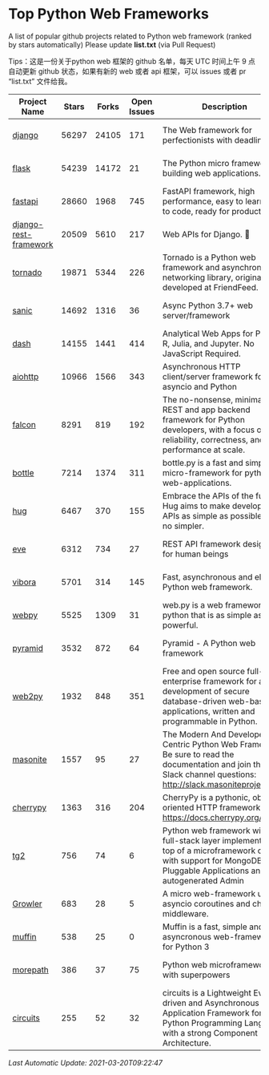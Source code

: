 # Top Python Web Frameworks
A list of popular github projects related to Python web framework (ranked by stars automatically)
Please update **list.txt** (via Pull Request)

Tips：这是一份关于python web 框架的 github 名单，每天 UTC 时间上午 9 点自动更新 github 状态，如果有新的 web 或者 api 框架，可以 issues 或者 pr “list.txt” 文件给我。

| Project Name | Stars | Forks | Open Issues | Description | Last Commit |
| ------------ | ----- | ----- | ----------- | ----------- | ----------- |
| [django](https://github.com/django/django) | 56297 | 24105 | 171 | The Web framework for perfectionists with deadlines. | 2021-03-19 11:08:46 |
| [flask](https://github.com/pallets/flask) | 54239 | 14172 | 21 | The Python micro framework for building web applications. | 2021-03-15 18:36:59 |
| [fastapi](https://github.com/tiangolo/fastapi) | 28660 | 1968 | 745 | FastAPI framework, high performance, easy to learn, fast to code, ready for production | 2021-03-01 19:02:33 |
| [django-rest-framework](https://github.com/encode/django-rest-framework) | 20509 | 5610 | 217 | Web APIs for Django. 🎸 | 2021-03-19 11:46:09 |
| [tornado](https://github.com/tornadoweb/tornado) | 19871 | 5344 | 226 | Tornado is a Python web framework and asynchronous networking library, originally developed at FriendFeed. | 2021-02-04 02:40:24 |
| [sanic](https://github.com/sanic-org/sanic) | 14692 | 1316 | 36 | Async Python 3.7+ web server/framework | Build fast. Run fast. | 2021-03-17 18:55:52 |
| [dash](https://github.com/plotly/dash) | 14155 | 1441 | 414 | Analytical Web Apps for Python, R, Julia, and Jupyter. No JavaScript Required. | 2021-03-10 16:09:10 |
| [aiohttp](https://github.com/aio-libs/aiohttp) | 10966 | 1566 | 343 | Asynchronous HTTP client/server framework for asyncio and Python | 2021-03-19 16:11:27 |
| [falcon](https://github.com/falconry/falcon) | 8291 | 819 | 192 | The no-nonsense, minimalist REST and app backend framework for Python developers, with a focus on reliability, correctness, and performance at scale. | 2021-03-18 17:02:28 |
| [bottle](https://github.com/bottlepy/bottle) | 7214 | 1374 | 311 | bottle.py is a fast and simple micro-framework for python web-applications. | 2021-01-01 15:17:44 |
| [hug](https://github.com/hugapi/hug) | 6467 | 370 | 155 | Embrace the APIs of the future. Hug aims to make developing APIs as simple as possible, but no simpler. | 2020-08-10 05:07:26 |
| [eve](https://github.com/pyeve/eve) | 6312 | 734 | 27 | REST API framework designed for human beings | 2021-03-14 16:47:07 |
| [vibora](https://github.com/vibora-io/vibora) | 5701 | 314 | 145 | Fast, asynchronous and elegant Python web framework. | 2019-02-11 10:54:12 |
| [webpy](https://github.com/webpy/webpy) | 5525 | 1309 | 31 | web.py is a web framework for python that is as simple as it is powerful.  | 2021-03-03 00:03:19 |
| [pyramid](https://github.com/Pylons/pyramid) | 3532 | 872 | 64 | Pyramid - A Python web framework | 2021-03-15 06:21:30 |
| [web2py](https://github.com/web2py/web2py) | 1932 | 848 | 351 | Free and open source full-stack enterprise framework for agile development of secure database-driven web-based applications, written and programmable in Python. | 2021-03-03 06:47:33 |
| [masonite](https://github.com/MasoniteFramework/masonite) | 1557 | 95 | 27 | The Modern And Developer Centric Python Web Framework. Be sure to read the documentation and join the Slack channel questions: http://slack.masoniteproject.com | 2021-03-03 16:16:08 |
| [cherrypy](https://github.com/cherrypy/cherrypy) | 1363 | 316 | 204 | CherryPy is a pythonic, object-oriented HTTP framework.      https://docs.cherrypy.org/ | 2021-01-17 23:39:22 |
| [tg2](https://github.com/TurboGears/tg2) | 756 | 74 | 6 | Python web framework with full-stack layer implemented on top of a microframework core with support for MongoDB, Pluggable Applications and autogenerated Admin | 2020-10-08 07:18:07 |
| [Growler](https://github.com/pyGrowler/Growler) | 683 | 28 | 5 | A micro web-framework using asyncio coroutines and chained middleware. | 2020-03-08 07:51:41 |
| [muffin](https://github.com/klen/muffin) | 538 | 25 | 0 | Muffin is a fast, simple and asyncronous web-framework for Python 3 | 2021-03-11 10:06:44 |
| [morepath](https://github.com/morepath/morepath) | 386 | 37 | 75 | Python web microframework with superpowers | 2021-01-23 15:04:22 |
| [circuits](https://github.com/circuits/circuits) | 255 | 52 | 32 | circuits is a Lightweight Event driven and Asynchronous Application Framework for the Python Programming Language with a strong Component Architecture. | 2020-12-16 08:37:47 |

*Last Automatic Update: 2021-03-20T09:22:47*